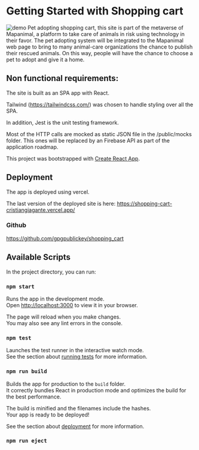 # Getting Started with Shopping cart
![demo](https://user-images.githubusercontent.com/7245667/160293929-ee5c7722-ba1b-40b1-afb5-4f73049b083c.gif)
Pet adopting shopping cart, this site is part of the metaverse of Mapanimal, a platform to take care of animals in risk using technology in their favor.
The pet adopting system will be integrated to the Mapanimal web page to bring to many animal-care organizations the chance to publish their rescued animals.
On this way, people will have the chance to choose a pet to adopt and give it a home.

## Non functional requirements:

The site is built as an SPA app with React.

Tailwind (https://tailwindcss.com/) was chosen to handle styling over all the SPA.

In addition, Jest is the unit testing framework.

Most of the HTTP calls are mocked as static JSON file in the /public/mocks folder. This ones will be replaced by an Firebase API as part of the application roadmap.

This project was bootstrapped with [Create React App](https://github.com/facebook/create-react-app).

## Deployment
The app is deployed using vercel.

The last version of the deployed site is here: https://shopping-cart-cristiangiagante.vercel.app/

### Github

https://github.com/gpgpublickey/shopping_cart

## Available Scripts

In the project directory, you can run:

### `npm start`

Runs the app in the development mode.\
Open [http://localhost:3000](http://localhost:3000) to view it in your browser.

The page will reload when you make changes.\
You may also see any lint errors in the console.

### `npm test`

Launches the test runner in the interactive watch mode.\
See the section about [running tests](https://facebook.github.io/create-react-app/docs/running-tests) for more information.

### `npm run build`

Builds the app for production to the `build` folder.\
It correctly bundles React in production mode and optimizes the build for the best performance.

The build is minified and the filenames include the hashes.\
Your app is ready to be deployed!

See the section about [deployment](https://facebook.github.io/create-react-app/docs/deployment) for more information.

### `npm run eject`
